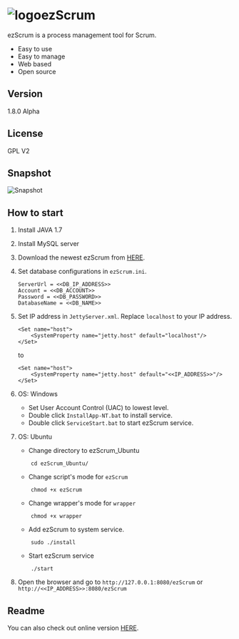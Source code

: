 ![logo](https://raw.githubusercontent.com/ezScrum/ezScrum/develop/WebContent/images/readme/ezscrum_log_big.png)ezScrum
=======

ezScrum is a process management tool for Scrum.

- Easy to use
- Easy to manage
- Web based
- Open source


Version
------------
1.8.0 Alpha


License
------------
GPL V2

Snapshot
------------
![Snapshot](https://raw.githubusercontent.com/ezScrum/ezScrum/develop/WebContent/images/readme/snapshot.png)


How to start
------------
1. Install JAVA 1.7
2. Install MySQL server
3. Download the newest ezScrum from <a href="/">HERE</a>.
4. Set database configurations in ```ezScrum.ini```.

    ```
    ServerUrl = <<DB_IP_ADDRESS>>
    Account = <<DB_ACCOUNT>>
    Password = <<DB_PASSWORD>>
    DatabaseName = <<DB_NAME>>
    ```

5. Set IP address in ```JettyServer.xml```. Replace ``localhost`` to your IP address.

    ```
    <Set name="host">
        <SystemProperty name="jetty.host" default="localhost"/>
    </Set>
    ```

    to

    ```
    <Set name="host">
        <SystemProperty name="jetty.host" default="<<IP_ADDRESS>>"/>
    </Set>
    ```

6. OS: Windows
    - Set User Account Control (UAC) to lowest level.
    - Double click ```InstallApp-NT.bat``` to install service.
    - Double click ```ServiceStart.bat``` to start ezScrum service.

7. OS: Ubuntu
    - Change directory to ezScrum_Ubuntu

    ```
        cd ezScrum_Ubuntu/
    ```
    - Change script's mode for ```ezScrum```
    
    ```
        chmod +x ezScrum
    ```
    - Change wrapper's mode for ``wrapper``
    
    ```
        chmod +x wrapper
    ```
    - Add ezScrum to system service.
    
    ```
        sudo ./install
    ```
    - Start ezScrum service
    
    ```
        ./start
    ```
8. Open the browser and go to ``http://127.0.0.1:8080/ezScrum`` or ``http://<<IP_ADDRESS>>:8080/ezScrum``


Readme
----------
You can also check out online version <a href="https://github.com/ezScrum/ezScrum/blob/master/README.md">HERE</a>.